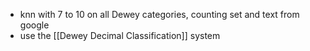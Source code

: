 - knn with 7 to 10 on all Dewey categories, counting set and text from google
- use the [[Dewey Decimal Classification]] system